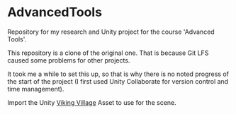 # AdvancedTools
Repository for my research and Unity project for the course 'Advanced Tools'.

This repository is a clone of the original one. That is because Git LFS caused some problems for other projects.

It took me a while to set this up, so that is why there is no noted progress of the start of the project (I first used Unity Collaborate for version control and time management).

Import the Unity [Viking Village](https://assetstore.unity.com/packages/essentials/tutorial-projects/viking-village-urp-29140) Asset to use for the scene.
